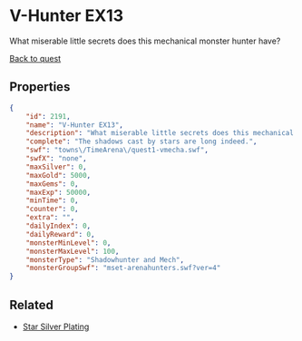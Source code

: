 # V-Hunter EX13

What miserable little secrets does this mechanical monster hunter have?

[Back to quest](../quests.md)

## Properties

```json
{
    "id": 2191,
    "name": "V-Hunter EX13",
    "description": "What miserable little secrets does this mechanical monster hunter have?",
    "complete": "The shadows cast by stars are long indeed.",
    "swf": "towns\/TimeArena\/quest1-vmecha.swf",
    "swfX": "none",
    "maxSilver": 0,
    "maxGold": 5000,
    "maxGems": 0,
    "maxExp": 50000,
    "minTime": 0,
    "counter": 0,
    "extra": "",
    "dailyIndex": 0,
    "dailyReward": 0,
    "monsterMinLevel": 0,
    "monsterMaxLevel": 100,
    "monsterType": "Shadowhunter and Mech",
    "monsterGroupSwf": "mset-arenahunters.swf?ver=4"
}
```

## Related

- [Star Silver Plating](../items/22192-star-silver-plating.md)

